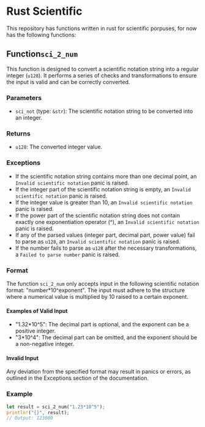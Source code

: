 # Rust Scientific
 This repository has functions written in rust for scientific porpuses, for now has the following functions:
## Function`sci_2_num`

This function is designed to convert a scientific notation string into a regular integer (`u128`). It performs a series of checks and transformations to ensure the input is valid and can be correctly converted.

### Parameters

- `sci_not` (type: `&str`): The scientific notation string to be converted into an integer.

### Returns

- `u128`: The converted integer value.

### Exceptions

- If the scientific notation string contains more than one decimal point, an `Invalid scientific notation` panic is raised.
- If the integer part of the scientific notation string is empty, an `Invalid scientific notation` panic is raised.
- If the integer value is greater than 10, an `Invalid scientific notation` panic is raised.
- If the power part of the scientific notation string does not contain exactly one exponentiation operator (^), an `Invalid scientific notation` panic is raised.
- If any of the parsed values (integer part, decimal part, power value) fail to parse as `u128`, an `Invalid scientific notation` panic is raised.
- If the number fails to parse as `u128` after the necessary transformations, a `Failed to parse number` panic is raised.

### Format

The function `sci_2_num` only accepts input in the following scientific notation format: "number*10^exponent". The input must adhere to the structure where a numerical value is multiplied by 10 raised to a certain exponent.

#### Examples of Valid Input

- "1.32*10^5": The decimal part is optional, and the exponent can be a positive integer.
- "3*10^4": The decimal part can be omitted, and the exponent should be a non-negative integer.

#### Invalid Input

Any deviation from the specified format may result in panics or errors, as outlined in the Exceptions section of the documentation.

### Example

```rust
let result = sci_2_num("1.23*10^5");
println!("{}", result);
// Output: 123000
